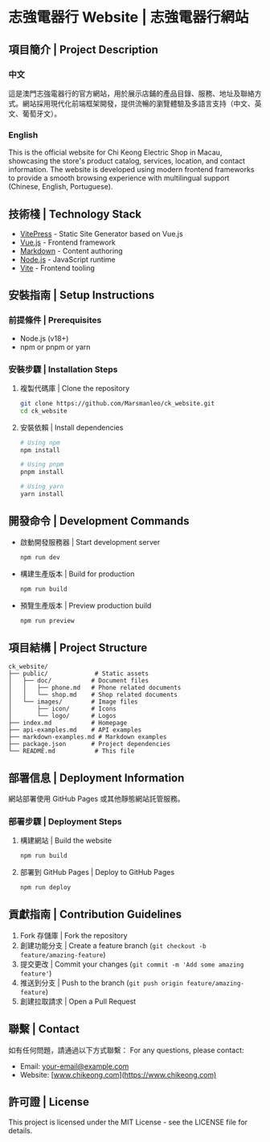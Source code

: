 # 志強電器行 Website | 志強電器行網站

## 項目簡介 | Project Description

### 中文
這是澳門志強電器行的官方網站，用於展示店鋪的產品目錄、服務、地址及聯絡方式。網站採用現代化前端框架開發，提供流暢的瀏覽體驗及多語言支持（中文、英文、葡萄牙文）。

### English
This is the official website for Chi Keong Electric Shop in Macau, showcasing the store's product catalog, services, location, and contact information. The website is developed using modern frontend frameworks to provide a smooth browsing experience with multilingual support (Chinese, English, Portuguese).

## 技術棧 | Technology Stack

- [VitePress](https://vitepress.dev/) - Static Site Generator based on Vue.js
- [Vue.js](https://vuejs.org/) - Frontend framework
- [Markdown](https://markdown-it.github.io/) - Content authoring
- [Node.js](https://nodejs.org/) - JavaScript runtime
- [Vite](https://vitejs.dev/) - Frontend tooling

## 安裝指南 | Setup Instructions

### 前提條件 | Prerequisites

- Node.js (v18+)
- npm or pnpm or yarn

### 安裝步驟 | Installation Steps

1. 複製代碼庫 | Clone the repository
   ```bash
   git clone https://github.com/Marsmanleo/ck_website.git
   cd ck_website
   ```

2. 安裝依賴 | Install dependencies
   ```bash
   # Using npm
   npm install

   # Using pnpm
   pnpm install

   # Using yarn
   yarn install
   ```

## 開發命令 | Development Commands

- 啟動開發服務器 | Start development server
  ```bash
  npm run dev
  ```

- 構建生產版本 | Build for production
  ```bash
  npm run build
  ```

- 預覽生產版本 | Preview production build
  ```bash
  npm run preview
  ```

## 項目結構 | Project Structure

```
ck_website/
├── public/             # Static assets
│   ├── doc/           # Document files
│   │   ├── phone.md   # Phone related documents
│   │   └── shop.md    # Shop related documents
│   └── images/        # Image files
│       ├── icon/      # Icons
│       └── logo/      # Logos
├── index.md           # Homepage
├── api-examples.md    # API examples
├── markdown-examples.md # Markdown examples
├── package.json       # Project dependencies
└── README.md           # This file
```

## 部署信息 | Deployment Information

網站部署使用 GitHub Pages 或其他靜態網站託管服務。

### 部署步驟 | Deployment Steps

1. 構建網站 | Build the website
   ```bash
   npm run build
   ```

2. 部署到 GitHub Pages | Deploy to GitHub Pages
   ```bash
   npm run deploy
   ```

## 貢獻指南 | Contribution Guidelines

1. Fork 存儲庫 | Fork the repository
2. 創建功能分支 | Create a feature branch (`git checkout -b feature/amazing-feature`)
3. 提交更改 | Commit your changes (`git commit -m 'Add some amazing feature'`)
4. 推送到分支 | Push to the branch (`git push origin feature/amazing-feature`)
5. 創建拉取請求 | Open a Pull Request

## 聯繫 | Contact

如有任何問題，請通過以下方式聯繫：
For any questions, please contact:

- Email: [your-email@example.com](mailto:your-email@example.com)
- Website: [www.chikeong.com](https://www.chikeong.com)

## 許可證 | License

This project is licensed under the MIT License - see the LICENSE file for details.

